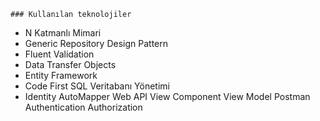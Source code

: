     ### Kullanılan teknolojiler

   - N Katmanlı Mimari
   - Generic Repository Design Pattern
   - Fluent Validation
   - Data Transfer Objects
   - Entity Framework
   - Code First SQL Veritabanı Yönetimi
   - Identity
    AutoMapper
    Web API
    View Component
    View Model
    Postman
    Authentication
    Authorization

